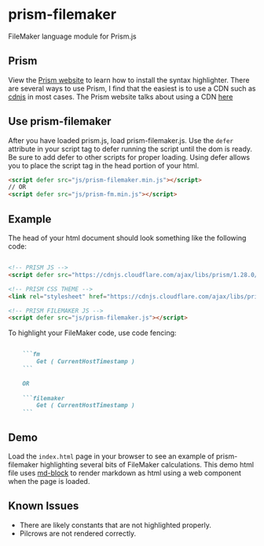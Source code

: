 # prism-filemaker
FileMaker language module for Prism.js


## Prism

View the [Prism website](https://prismjs.com) to learn how to install the syntax highlighter. There are several ways to use Prism, I find that the easiest is to use a CDN such as [cdnjs](https://cdnjs.com/libraries/prism/1.28.0) in most cases. The Prism website talks about using a CDN [here](https://prismjs.com/#basic-usage-cdn)

## Use prism-filemaker

After you have loaded prism.js, load prism-filemaker.js. Use the `defer` attribute in your script tag to defer running the script until the dom is ready. Be sure to add defer to other scripts for proper loading. Using defer allows you to place the script tag in the head portion of your html.

```html
<script defer src="js/prism-filemaker.min.js"></script>
// OR
<script defer src="js/prism-fm.min.js"></script>
```

## Example

The head of your html document should look something like the following code:

```html

<!-- PRISM JS -->
<script defer src="https://cdnjs.cloudflare.com/ajax/libs/prism/1.28.0/prism.min.js"></script>

<!-- PRISM CSS THEME -->
<link rel="stylesheet" href="https://cdnjs.cloudflare.com/ajax/libs/prism-themes/1.9.0/prism-base16-ateliersulphurpool.light.min.css" />

<!-- PRISM FILEMAKER JS -->
<script defer src="js/prism-filemaker.js"></script>

```

To highlight your FileMaker code, use code fencing:

```md

	```fm
		Get ( CurrentHostTimestamp )
	```
	
	OR
	
	```filemaker
		Get ( CurrentHostTimestamp )
	```

```

## Demo

Load the `index.html` page in your browser to see an example of prism-filemaker highlighting several bits of FileMaker calculations. This demo html file uses [md-block](https://md-block.verou.me) to render markdown as html using a web component when the page is loaded.

## Known Issues

* There are likely constants that are not highlighted properly.
* Pilcrows are not rendered correctly.